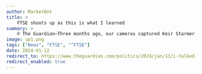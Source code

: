 ```yaml
---
author: MarketBot
title: >
    FTSE shoots up as this is what I learned
summary: >
    © The Guardian—Three months ago, our cameras captured Keir Starmer standing backstage at the ACC conference centre in Liverpool. The Labour leader, dressed in a smart dark suit and holding a cup of water, paced back and forth, a slight nervousness etched into his face. He was waiting to deliver perhaps the most important speech of his political career. 
image: up1.png
tags: ["News", "FTSE", "^FTSE"]
date: 2024-01-12
redirect_to: https://www.theguardian.com/politics/2024/jan/13/i-talked-to-keir-starmer-for-three-months-this-is-what-i-learned
redirect_enabled: true
---
```

